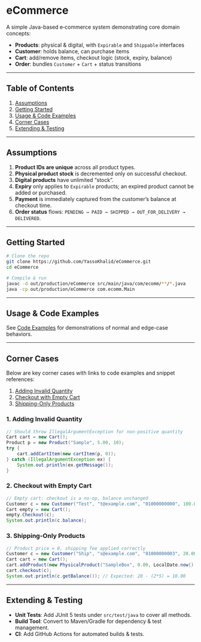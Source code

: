 
# eCommerce

A simple Java-based e‑commerce system demonstrating core domain concepts:

- **Products**: physical & digital, with `Expirable` and `Shippable` interfaces  
- **Customer**: holds balance, can purchase items  
- **Cart**: add/remove items, checkout logic (stock, expiry, balance)  
- **Order**: bundles `Customer` + `Cart` + status transitions  

---

## Table of Contents

1. [Assumptions](#assumptions)  
2. [Getting Started](#getting-started)  
3. [Usage & Code Examples](#usage--code-examples)  
4. [Corner Cases](#corner-cases)  
5. [Extending & Testing](#extending--testing)  

---

## Assumptions

1. **Product IDs are unique** across all product types.  
2. **Physical product stock** is decremented only on successful checkout.  
3. **Digital products** have unlimited “stock”.  
4. **Expiry** only applies to `Expirable` products; an expired product cannot be added or purchased.  
5. **Payment** is immediately captured from the customer’s balance at checkout time.  
6. **Order status** flows: `PENDING → PAID → SHIPPED → OUT_FOR_DELIVERY → DELIVERED`.  

---

## Getting Started

```bash
# Clone the repo
git clone https://github.com/YassoKhalid/eCommerce.git
cd eCommerce

# Compile & run
javac -d out/production/eCommerce src/main/java/com/ecomm/**/*.java
java -cp out/production/eCommerce com.ecomm.Main
````

---

## Usage & Code Examples

See [Code Examples](#usage--code-examples) for demonstrations of normal and edge-case behaviors.

---

## Corner Cases

Below are key corner cases with links to code examples and snippet references:

1. [Adding Invalid Quantity](#adding-invalid-quantity)
2. [Checkout with Empty Cart](#checkout-with-empty-cart)
3. [Shipping-Only Products](#shipping-only-products)

### 1. Adding Invalid Quantity<a name="adding-invalid-quantity"></a>

```java
// Should throw IllegalArgumentException for non-positive quantity
Cart cart = new Cart();
Product p = new Product("Sample", 5.00, 10);
try {
    cart.addCartItem(new cartItem(p, 0));
} catch (IllegalArgumentException ex) {
    System.out.println(ex.getMessage());
}
```

### 2. Checkout with Empty Cart<a name="checkout-with-empty-cart"></a>

```java
// Empty cart: checkout is a no-op, balance unchanged
Customer c = new Customer("Test", "t@example.com", "01000000000", 100.00);
Cart empty = new Cart();
empty.Checkout(c);
System.out.println(c.balance); 
```


### 3. Shipping-Only Products<a name="shipping-only-products"></a>

```java
// Product price = 0, shipping fee applied correctly
Customer c = new Customer("Ship", "s@example.com", "01000000003", 20.00);
Cart cart = new Cart();
cart.addProduct(new PhysicalProduct("SampleBox", 0.00, LocalDate.now().plusDays(10), 5.00), 2);
cart.checkout(c);
System.out.println(c.getBalance()); // Expected: 20 - (2*5) = 10.00
```

---

## Extending & Testing

* **Unit Tests**: Add JUnit 5 tests under `src/test/java` to cover all methods.
* **Build Tool**: Convert to Maven/Gradle for dependency & test management.
* **CI**: Add GitHub Actions for automated builds & tests.


